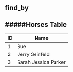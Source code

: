 ## find_by

#####Horses Table
--------------

  | ID     |     Name              |
  | ------ |-----------------------|
  | 1      | Sue                   |
  | 2      | Jerry Seinfeld        |
  | 3      | Sarah Jessica Parker  |
